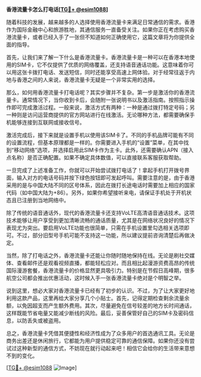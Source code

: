 **香港流量卡怎么打电话[[TG💪+ @esim1088](https://t.me/s/esim1088)]**

随着科技的发展，越来越多的人选择使用香港流量卡来满足日常通信的需求。香港作为国际金融中心和旅游胜地，其通信服务一直备受关注。如果你正在考虑购买香港流量卡，或者已经入手了一张但不知道如何正确使用它，这篇文章将为你提供全面的指导。

首先，让我们来了解一下什么是香港流量卡。香港流量卡是一种可以在香港本地使用的SIM卡，它不仅提供了优质的网络覆盖，还支持语音通话功能。这意味着你可以用这张卡拨打电话、发送短信，同时还能享受高速上网体验。对于经常往返于内地与香港之间的人来说，香港流量卡无疑是一个非常实用的选择。

那么，如何用香港流量卡打电话呢？其实步骤并不复杂。第一步是激活你的香港流量卡。通常情况下，当你收到卡后，会随附一张说明书以及激活指南。按照指示操作即可完成激活过程。一般来说，激活方式有两种：一种是通过拨打特定号码；另一种则是访问运营商提供的官方网站进行在线激活。无论哪种方法，都需要确保手机能够连接到互联网或接收信号。

激活完成后，接下来就是设置手机以使用该SIM卡了。不同的手机品牌可能有不同的设置流程，但基本原理都是一样的。你需要进入手机的“设置”菜单，在其中找到“移动网络”选项，并选择启用此SIM卡作为主卡。此外，还需要确认APN（接入点名称）是否正确配置。如果不确定具体数值，可以直接联系客服获取帮助。

一旦完成了上述准备工作，你就可以开始尝试拨打电话了！拿起手机打开拨号界面，输入对方的电话号码并按下绿色按钮即可发起呼叫。需要注意的是，由于香港采用的是与中国大陆不同的区号体系，因此在拨打长途电话时需要加上相应的国家代码（如中国大陆为+86）。另外，如果你希望接听来电，请保证手机处于开机状态且已注册到当地网络中。

除了传统的语音通话外，现代的香港流量卡还支持VoLTE高清语音通话技术。这项技术能够让用户享受到更加清晰流畅的通话质量，尤其是在网络状况良好的情况下表现尤为突出。要启用VoLTE功能也很简单，只需在手机设置里勾选相关选项即可。不过，部分旧型号手机可能不支持这一功能，所以建议提前咨询清楚后再做决定。

当然，除了打电话之外，香港流量卡还能让你随时随地保持在线。无论是刷社交媒体、查看邮件还是观看视频直播，都能轻松应对。而且相比起漫游资费高昂的传统国际漫游套餐，香港流量卡的价格显然更具吸引力。特别是在节假日高峰期，很多航空公司都会推出优惠活动，这时候入手一张香港流量卡绝对是个明智之举。

说到这里，想必大家对香港流量卡已经有了初步的认识。不过，为了让大家更好地利用这款产品，这里再给大家分享几个小贴士。首先，记得定期检查剩余流量余额，以免因超支而产生额外费用。其次，尽量避免在信号较差的地方长时间通话，这样既能节省电量又能减少断线的风险。最后，妥善保管好自己的SIM卡及密码信息，以防丢失或被盗用。

总之，香港流量卡凭借其便捷性和经济性成为了众多用户的首选通讯工具。无论是商务出差还是休闲旅行，它都能为用户提供稳定可靠的通信保障。如果你还没有尝试过这种新型的通信方式，不妨现在就行动起来吧！相信它会给你的生活带来意想不到的变化。

[[TG💪+ @esim1088](https://t.me/s/esim1088) ![Image](https://i.postimg.cc/4NQfJmqS/Snipaste-2025-05-13-00-14-12.png)]